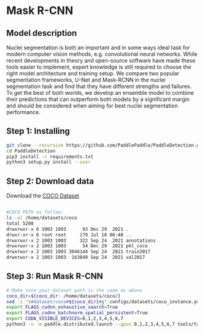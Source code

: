 # Mask R-CNN

## Model description

Nuclei segmentation is both an important and in some ways ideal task for modern computer vision methods, e.g. convolutional neural networks. While recent developments in theory and open-source software have made these tools easier to implement, expert knowledge is still required to choose the right model architecture and training setup. We compare two popular segmentation frameworks, U-Net and Mask-RCNN in the nuclei segmentation task and find that they have different strengths and failures. To get the best of both worlds, we develop an ensemble model to combine their predictions that can outperform both models by a significant margin and should be considered when aiming for best nuclei segmentation performance.

## Step 1: Installing

```bash
git clone --recursive https://github.com/PaddlePaddle/PaddleDetection.git
cd PaddleDetection
pip3 install -r requirements.txt
python3 setup.py install --user
```

## Step 2: Download data

Download the [COCO Dataset](https://cocodataset.org/#home) 

```bash

#COCO PATH as follow:
ls -al /home/datasets/coco
total 5208
drwxrwxr-x 6 1003 1003      93 Dec 29  2021 .
drwxr-xr-x 6 root root     179 Jul 18 06:48 ..
drwxrwxr-x 2 1003 1003     322 Sep 24  2021 annotations
drwxrwxr-x 2 1003 1003      54 Dec 29  2021 pkl_coco
drwxrwxr-x 2 1003 1003 3846144 Sep 24  2021 train2017
drwxrwxr-x 2 1003 1003  163840 Sep 24  2021 val2017

```

## Step 3: Run Mask R-CNN

```bash
# Make sure your dataset path is the same as above
coco_dir=${coco_dir:-/home/datasets/coco/}
sed -i "s#dataset/coco#${coco_dir}#g" configs/datasets/coco_instance.yml
export FLAGS_cudnn_exhaustive_search=True
export FLAGS_cudnn_batchnorm_spatial_persistent=True
export CUDA_VISIBLE_DEVICES=0,1,2,3,4,5,6,7
python3 -u -m paddle.distributed.launch --gpus 0,1,2,3,4,5,6,7 tools/train.py -c configs/mask_rcnn/mask_rcnn_r50_fpn_1x_coco.yml --use_vdl=true --eval --amp
```
